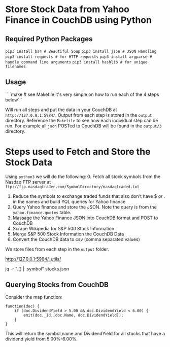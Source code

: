 # Store Stock Data from Yahoo Finance in CouchDB using Python

## Required Python Packages
`pip3 install bs4 # Beautiful Soup`
`pip3 install json # JSON Handling`
`pip3 install requests # for HTTP requests`
`pip3 install argparse # handle command line arguments`
`pip3 install hashlib # for unique filenames`

## Usage
````make # see Makefile it's very simple on how to run each of the 4 steps below```

Will run all steps and put the data in your CouchDB at `http://127.0.0.1:5984/`. Output from each step is stored in the `output` directory. Reference the `Makefile` to see how each individual step can be run. For example all `json` POSTed to CouchDB will be found in the `output/3` directory.

# Steps used to Fetch and Store the Stock Data
Using `python3` we will do the following:
0. Fetch all stock symbols from the Nasdaq FTP server at `ftp://ftp.nasdaqtrader.com/SymbolDirectory/nasdaqtraded.txt`
1. Reduce the symbols to exchange traded funds that also don't have $ or . in the names and build YQL queries for Yahoo finance
2. Query Yahoo finance and store the JSON. Note the query is from the `yahoo.finance.quotes` table.
3. Massage the Yahoo Finance JSON into CouchDB format and POST to CouchDB
4. Scrape Wikipedia for S&P 500 Stock Information
5. Merge S&P 500 Stock Information the CouchDB Data
5. Convert the CouchDB data to csv (comma separated values)

We store files from each step in the `output` folder.

http://127.0.0.1:5984/_utils/

jq -r ".[] | .symbol" stocks.json

## Querying Stocks from CouchDB

Consider the map function:

```
function(doc) {
    if (doc.DividendYield > 5.00 && doc.DividendYield < 6.00) {
        emit(doc._id,[doc.Name, doc.DividendYield]);
    }
}
```

This will return the symbol,name and DividendYield for all stocks that have a dividend yield from 5.00%-6.00%.

